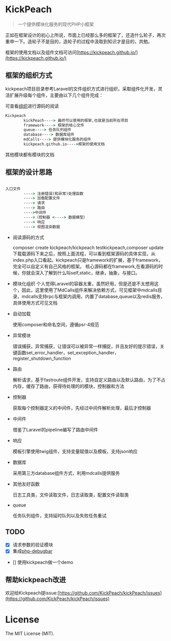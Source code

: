 # KickPeach

> 一个提供模块化服务的现代PHP小框架


正如在框架设计的初心上所说，市面上已经那么多的框架了，还造什么轮子，再次重申一下。造轮子不是目的，造轮子的过程中汲取到知识才是目的，共勉。

框架的使用文档以及组件文档可访问[https://kickpeach.github.io/](https://kickpeach.github.io/)

## 框架的组织方式

kickpeach项目目录参考Laravel的文件组织方式进行组织，采取组件化开发，灵活扩展升级每个组件，主要由以下几个组件完成：

可查看[组织](https://github.com/KickPeach)进行源码的阅读

```cmd
Kickpeach　
        kickPeach----> 最终可以使用的框架,也就是当前所在项目
        framework----> 框架的核心文件
        queue----> 任务队列组件
        database----> 数据库组件
        mdCalls----> 提供模块化服务的组件
        kickpeach.github.io---->框架的使用文档
```

其他模块都有模块的文档

## 框架的设计思路

```cmd

入口文件
        ----> 注册错误(和异常)处理函数
        ----> 加载配置文件
        ----> 请求
        ----> 路由　
        ---->中间件
        ---->（控制器 <----> 数据模型）
        ----> 响应
        ----> 视图渲染数据
```

- 阅读源码的方式

    composer create kickpeach/kickpeach testkickpeach,composer update下载载源码下来之后，按照上面流程，可以看到框架源码的具体实现，从index.php入口看起。kickpeach只是framework的扩展，基于framework，完全可以自定义有自己风格的框架。
核心源码都在framework,在看源码的时候，你就会深入了解到什么叫self,static，继承，抽象，与接口。

- 模块化组织
    个人觉得Laravel的容器太重，虽然好用，但是还是不太想用这个，因此，这里使用了MdCalls组件来解决依赖方式，可见框架中mdcalls目录，mdcalls支持rpc与框架内调用，内置了database,queue以及redis服务，具体使用方式可见文档

- 自动加载
   
   使用composer和命名空间，遵循psr-4规范
   
- 异常模块

   错误捕获，异常捕获，让错误可以被异常一样捕捉，并且友好的提示错误，关键函数set_error_handler，set_exception_handler，register_shutdown_function

- 路由

   解析请求，基于fastroute组件开发，支持自定义路由以及默认路由，为了不占内存，缓存了路由，获得待处理的的模块，控制器和方法
   
- 控制器

   获取每个控制器定义的中间件，先经过中间件解析处理，最后才控制器
   
- 中间件

   借鉴了Laravel的pipeline编写了路由中间件
 
- 响应

  模板引擎使用twig组件，支持变量赋值以及模板，支持json响应
  
- 数据库

   采用第三方database组件方式，利用mdcalls提供服务
   
- 其他友好函数

  日志工具类，文件读取文件，日志读取类，配置文件读取类

- queue

  任务队列组件，支持延时队列以及失败任务重试
  
## TODO

- [x] 请求参数的验证模块
- [x] 集成[php-debugbar](https://github.com/maximebf/php-debugbar)
- [] 使用kickpeach做一个demo

## 帮助kickpeach改进

欢迎给Kickpeach提issue:[https://github.com/KickPeach/kickPeach/issues](https://github.com/KickPeach/kickPeach/issues)
  

# License

The MIT License (MIT).

